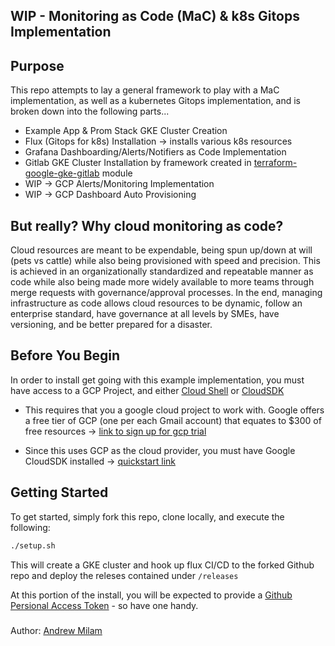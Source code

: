 ## WIP - Monitoring as Code (MaC) & k8s Gitops Implementation

## Purpose
This repo attempts to lay a general framework to play with a MaC implementation, as well as a kubernetes Gitops implementation, and is broken down into the following parts...

- Example App & Prom Stack GKE Cluster Creation
- Flux (Gitops for  k8s) Installation -> installs various k8s resources
- Grafana Dashboarding/Alerts/Notifiers as Code Implementation
- Gitlab GKE Cluster Installation by framework created in [terraform-google-gke-gitlab](https://github.com/terraform-google-modules/terraform-google-gke-gitlab) module
- WIP -> GCP Alerts/Monitoring Implementation
- WIP -> GCP Dashboard Auto Provisioning

## But really? Why cloud monitoring as code?
Cloud resources are meant to be expendable, being spun up/down at will (pets vs cattle) while also being provisioned with speed and precision. This is achieved in an organizationally standardized and repeatable manner as code while also being made more widely available to more teams through merge requests with governance/approval processes.
In the end, managing infrastructure as code allows cloud resources to be dynamic, follow an enterprise standard, have governance at all levels by SMEs, have versioning, and be better prepared for a disaster.

## Before You Begin
In order to install get going with this example implementation, you must have access to a GCP Project, and either [Cloud Shell](https://cloud.google.com/shell) or [CloudSDK](https://cloud.google.com/sdk/docs/quickstart)

- This requires that you a google cloud project to work with. Google offers a free tier of GCP (one per each Gmail account) that equates to $300 of free resources -> [link to sign up for gcp trial](https://cloud.google.com/free)

- Since this uses GCP as the cloud provider, you must have Google CloudSDK installed -> [quickstart link](https://cloud.google.com/sdk/docs/quickstart)


## Getting Started
To get started, simply fork this repo, clone locally, and execute the following:

```bash
./setup.sh
```

This will create a GKE cluster and hook up flux CI/CD to the forked Github repo and deploy the releses contained under `/releases`

At this portion of the install, you will be expected to provide a [Github Persional Access Token](https://docs.github.com/en/free-pro-team@latest/github/authenticating-to-github/creating-a-personal-access-token) - so have one handy.








#####
Author: [Andrew Milam](https://www.linkedin.com/in/andrewmilam/)
###
